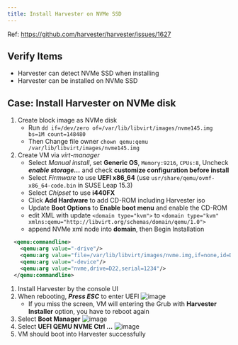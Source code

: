 ```yaml
---
title: Install Harvester on NVMe SSD
---
```

Ref: https://github.com/harvester/harvester/issues/1627

## Verify Items
  - Harvester can detect NVMe SSD when installing
  - Harvester can be installed on NVMe SSD

## Case: Install Harvester on NVMe disk
1. Create block image as NVMe disk
    - Run `dd if=/dev/zero of=/var/lib/libvirt/images/nvme145.img bs=1M count=148480`
    - Then Change file owner `chown qemu:qemu /var/lib/libvirt/images/nvme145.img`
1. Create VM via _virt-manager_
    - Select _Manual install_, set **Generic OS**, `Memory:9216`, `CPUs:8`, Uncheck _**enable storage...**_ and check **customize configuration before install**
    - Select _Firmware_ to use **UEFI x86_64** (use `usr/share/qemu/ovmf-x86_64-code.bin` in SUSE Leap 15.3)
    - Select _Chipset_ to use **i440FX**
    - Click **Add Hardware** to add CD-ROM including Harvester iso
    - Update **Boot Options** to **Enable boot menu** and enable the CD-ROM
    - edit XML with update `<domain type="kvm">` to `<domain type="kvm" xmlns:qemu="http://libvirt.org/schemas/domain/qemu/1.0">`
    - append NVMe xml node into **domain**, then Begin Installation
```xml
  <qemu:commandline>
    <qemu:arg value="-drive"/>
    <qemu:arg value="file=/var/lib/libvirt/images/nvme.img,if=none,id=D22,format=raw"/>
    <qemu:arg value="-device"/>
    <qemu:arg value="nvme,drive=D22,serial=1234"/>
  </qemu:commandline>
```
1. Install Harvester by the console UI
1. When rebooting, _**Press ESC**_ to enter UEFI
![image](https://user-images.githubusercontent.com/5169694/146147904-26c50129-020b-4e52-ac1a-95a6814edde7.png)
    - If you miss the screen, VM will entering the Grub with **Harvester Installer** option, you have to reboot again
1. Select **Boot Manager**
![image](https://user-images.githubusercontent.com/5169694/146148422-eab0f144-3b52-455a-b372-e2237001e567.png)
1. Select **UEFI QEMU NVME Ctrl ...**
![image](https://user-images.githubusercontent.com/5169694/146148533-aeb502c3-52f8-4f1b-bc2a-b213ed4fee03.png)
1. VM should boot into Harvester successfully